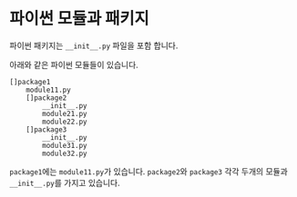 # 파이썬 모듈과 패키지

파이썬 패키지는 `__init__.py` 파일을 포함 합니다.

아래와 같은 파이썬 모듈들이 있습니다.

```
[]package1
	module11.py
    []package2
		__init__.py
		module21.py
		module22.py
	[]package3
		__init__.py
		module31.py
		module32.py	
```

 `package1`에는 `module11.py`가 있습니다. `package2`와 `package3` 각각 두개의 모듈과 `__init__.py`를 가지고 있습니다.

